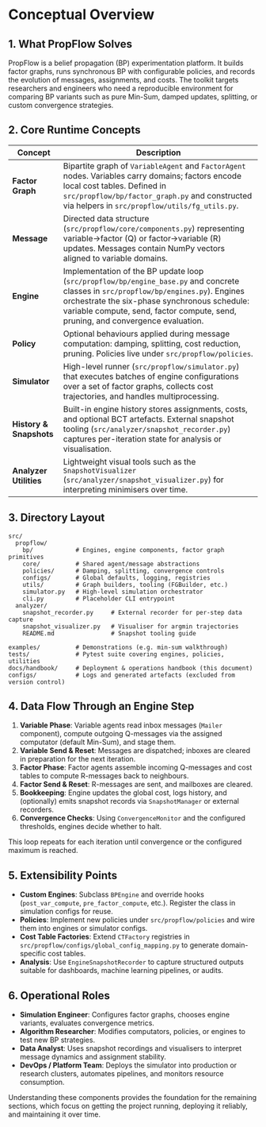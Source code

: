 # Conceptual Overview

## 1. What PropFlow Solves
PropFlow is a belief propagation (BP) experimentation platform. It builds factor graphs, runs synchronous BP with configurable policies, and records the evolution of messages, assignments, and costs. The toolkit targets researchers and engineers who need a reproducible environment for comparing BP variants such as pure Min-Sum, damped updates, splitting, or custom convergence strategies.

## 2. Core Runtime Concepts

| Concept | Description |
| --- | --- |
| **Factor Graph** | Bipartite graph of `VariableAgent` and `FactorAgent` nodes. Variables carry domains; factors encode local cost tables. Defined in `src/propflow/bp/factor_graph.py` and constructed via helpers in `src/propflow/utils/fg_utils.py`. |
| **Message** | Directed data structure (`src/propflow/core/components.py`) representing variable→factor (Q) or factor→variable (R) updates. Messages contain NumPy vectors aligned to variable domains. |
| **Engine** | Implementation of the BP update loop (`src/propflow/bp/engine_base.py` and concrete classes in `src/propflow/bp/engines.py`). Engines orchestrate the six-phase synchronous schedule: variable compute, send, factor compute, send, pruning, and convergence evaluation. |
| **Policy** | Optional behaviours applied during message computation: damping, splitting, cost reduction, pruning. Policies live under `src/propflow/policies`. |
| **Simulator** | High-level runner (`src/propflow/simulator.py`) that executes batches of engine configurations over a set of factor graphs, collects cost trajectories, and handles multiprocessing. |
| **History & Snapshots** | Built-in engine history stores assignments, costs, and optional BCT artefacts. External snapshot tooling (`src/analyzer/snapshot_recorder.py`) captures per-iteration state for analysis or visualisation. |
| **Analyzer Utilities** | Lightweight visual tools such as the `SnapshotVisualizer` (`src/analyzer/snapshot_visualizer.py`) for interpreting minimisers over time. |

## 3. Directory Layout

```
src/
  propflow/
    bp/            # Engines, engine components, factor graph primitives
    core/          # Shared agent/message abstractions
    policies/      # Damping, splitting, convergence controls
    configs/       # Global defaults, logging, registries
    utils/         # Graph builders, tooling (FGBuilder, etc.)
    simulator.py   # High-level simulation orchestrator
    cli.py         # Placeholder CLI entrypoint
  analyzer/
    snapshot_recorder.py     # External recorder for per-step data capture
    snapshot_visualizer.py   # Visualiser for argmin trajectories
    README.md                # Snapshot tooling guide

examples/          # Demonstrations (e.g. min-sum walkthrough)
tests/             # Pytest suite covering engines, policies, utilities
docs/handbook/     # Deployment & operations handbook (this document)
configs/           # Logs and generated artefacts (excluded from version control)
```

## 4. Data Flow Through an Engine Step

1. **Variable Phase**: Variable agents read inbox messages (`Mailer` component), compute outgoing Q-messages via the assigned computator (default Min-Sum), and stage them.
2. **Variable Send & Reset**: Messages are dispatched; inboxes are cleared in preparation for the next iteration.
3. **Factor Phase**: Factor agents assemble incoming Q-messages and cost tables to compute R-messages back to neighbours.
4. **Factor Send & Reset**: R-messages are sent, and mailboxes are cleared.
5. **Bookkeeping**: Engine updates the global cost, logs history, and (optionally) emits snapshot records via `SnapshotManager` or external recorders.
6. **Convergence Checks**: Using `ConvergenceMonitor` and the configured thresholds, engines decide whether to halt.

This loop repeats for each iteration until convergence or the configured maximum is reached.

## 5. Extensibility Points
- **Custom Engines**: Subclass `BPEngine` and override hooks (`post_var_compute`, `pre_factor_compute`, etc.). Register the class in simulation configs for reuse.
- **Policies**: Implement new policies under `src/propflow/policies` and wire them into engines or simulator configs.
- **Cost Table Factories**: Extend `CTFactory` registries in `src/propflow/configs/global_config_mapping.py` to generate domain-specific cost tables.
- **Analysis**: Use `EngineSnapshotRecorder` to capture structured outputs suitable for dashboards, machine learning pipelines, or audits.

## 6. Operational Roles
- **Simulation Engineer**: Configures factor graphs, chooses engine variants, evaluates convergence metrics.
- **Algorithm Researcher**: Modifies computators, policies, or engines to test new BP strategies.
- **Data Analyst**: Uses snapshot recordings and visualisers to interpret message dynamics and assignment stability.
- **DevOps / Platform Team**: Deploys the simulator into production or research clusters, automates pipelines, and monitors resource consumption.

Understanding these components provides the foundation for the remaining sections, which focus on getting the project running, deploying it reliably, and maintaining it over time.
